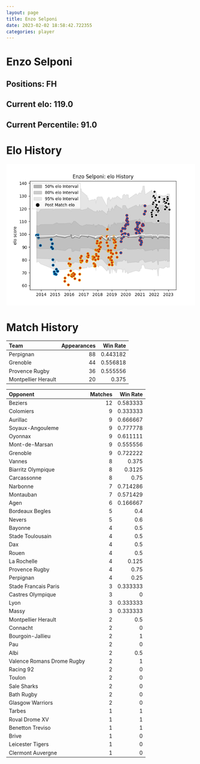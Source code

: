 ```yaml
---  
layout: page  
title: Enzo Selponi  
date: 2023-02-02 18:58:42.722355  
categories: player  
---
```

# Enzo Selponi

## Positions: FH

## Current elo: 119.0

## Current Percentile: 91.0

# Elo History


![elo history](history_EnzoSelponi.png)
# Match History


| Team                |   Appearances |   Win Rate |
|:--------------------|--------------:|-----------:|
| Perpignan           |            88 |   0.443182 |
| Grenoble            |            44 |   0.556818 |
| Provence Rugby      |            36 |   0.555556 |
| Montpellier Herault |            20 |   0.375    |

| Opponent                   |   Matches |   Win Rate |
|:---------------------------|----------:|-----------:|
| Beziers                    |        12 |   0.583333 |
| Colomiers                  |         9 |   0.333333 |
| Aurillac                   |         9 |   0.666667 |
| Soyaux-Angouleme           |         9 |   0.777778 |
| Oyonnax                    |         9 |   0.611111 |
| Mont-de-Marsan             |         9 |   0.555556 |
| Grenoble                   |         9 |   0.722222 |
| Vannes                     |         8 |   0.375    |
| Biarritz Olympique         |         8 |   0.3125   |
| Carcassonne                |         8 |   0.75     |
| Narbonne                   |         7 |   0.714286 |
| Montauban                  |         7 |   0.571429 |
| Agen                       |         6 |   0.166667 |
| Bordeaux Begles            |         5 |   0.4      |
| Nevers                     |         5 |   0.6      |
| Bayonne                    |         4 |   0.5      |
| Stade Toulousain           |         4 |   0.5      |
| Dax                        |         4 |   0.5      |
| Rouen                      |         4 |   0.5      |
| La Rochelle                |         4 |   0.125    |
| Provence Rugby             |         4 |   0.75     |
| Perpignan                  |         4 |   0.25     |
| Stade Francais Paris       |         3 |   0.333333 |
| Castres Olympique          |         3 |   0        |
| Lyon                       |         3 |   0.333333 |
| Massy                      |         3 |   0.333333 |
| Montpellier Herault        |         2 |   0.5      |
| Connacht                   |         2 |   0        |
| Bourgoin-Jallieu           |         2 |   1        |
| Pau                        |         2 |   0        |
| Albi                       |         2 |   0.5      |
| Valence Romans Drome Rugby |         2 |   1        |
| Racing 92                  |         2 |   0        |
| Toulon                     |         2 |   0        |
| Sale Sharks                |         2 |   0        |
| Bath Rugby                 |         2 |   0        |
| Glasgow Warriors           |         2 |   0        |
| Tarbes                     |         1 |   1        |
| Roval Drome XV             |         1 |   1        |
| Benetton Treviso           |         1 |   1        |
| Brive                      |         1 |   0        |
| Leicester Tigers           |         1 |   0        |
| Clermont Auvergne          |         1 |   0        |